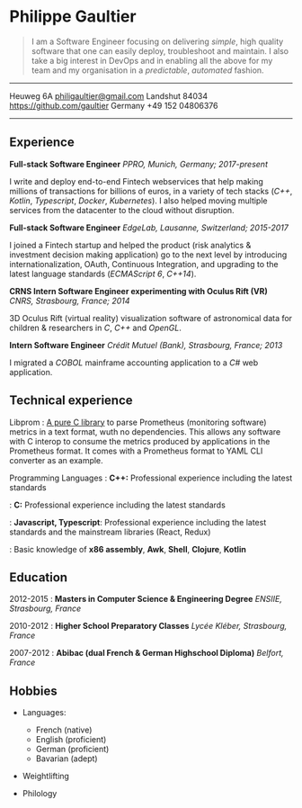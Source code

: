 Philippe Gaultier
=================


> I am a Software Engineer focusing on delivering *simple*, high quality software that one can easily deploy, troubleshoot and maintain. 
> I also take a big interest in DevOps and in enabling all the above for my team and my organisation in a *predictable*, *automated* fashion.

----------------    ---------------------------------
Heuweg 6A                     philigaultier@gmail.com
Landshut 84034            https://github.com/gaultier
Germany                                    +49 152 04806376
----------------    ---------------------------------

Experience
----------

**Full-stack Software Engineer** *PPRO, Munich, Germany; 2017-present*

I write and deploy end-to-end Fintech webservices that help making millions of transactions for billions of euros, in a variety of tech stacks (*C++*, *Kotlin*, *Typescript*, *Docker*, *Kubernetes*). I also helped moving multiple services from the datacenter to the cloud without disruption.

**Full-stack Software Engineer** *EdgeLab, Lausanne, Switzerland; 2015-2017*

I joined a Fintech startup and helped the product (risk analytics & investment decision making application) go to the next level by introducing internationalization, OAuth, Continuous Integration, and upgrading to the latest language standards (*ECMAScript 6*, *C++14*).

**CRNS Intern Software Engineer experimenting with Oculus Rift (VR)** *CNRS, Strasbourg, France; 2014*

3D Oculus Rift (virtual reality) visualization software of astronomical data for children & researchers in *C*, *C++* and *OpenGL*.

**Intern Software Engineer** *Crédit Mutuel (Bank), Strasbourg, France; 2013*

I migrated a *COBOL* mainframe accounting application to a *C#* web application.

 
Technical experience
--------------------

Libprom
:   [A pure C library](https://github.com/gaultier/libprom) to parse Prometheus (monitoring software) metrics in a text format, wuth no dependencies. This allows any software with C interop to consume the metrics produced by applications in the Prometheus format. It comes with a Prometheus format to YAML CLI converter as an example.

Programming Languages
:   **C++:** Professional experience including the latest standards

:   **C:** Professional experience including the latest standards

:   **Javascript, Typescript**: Professional experience including the latest standards and the mainstream libraries (React, Redux)

:   Basic knowledge of **x86 assembly**, **Awk**, **Shell**, **Clojure**, **Kotlin**

Education
---------

2012-2015
:   **Masters in Computer Science & Engineering Degree** *ENSIIE, Strasbourg, France*

2010-2012
:   **Higher School Preparatory Classes** *Lycée Kléber, Strasbourg, France*

2007-2012
:   **Abibac (dual French & German Highschool Diploma)** *Belfort, France*

Hobbies
-------
* Languages:
    * French (native)
    * English (proficient)
    * German (proficient)
    * Bavarian (adept)

* Weightlifting

* Philology
